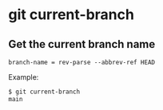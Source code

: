 # git current-branch

## Get the current branch name

```gitconfig
branch-name = rev-parse --abbrev-ref HEAD
```

Example:

```sh
$ git current-branch
main
```
